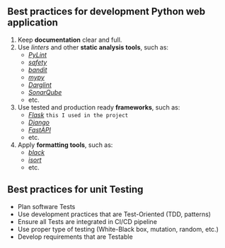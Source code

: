## Best practices for development Python web application

1. Keep **documentation** clear and full.
2. Use *linters* and other **static analysis tools**, such as:
    * [*PyLint*](http://pylint.org/)
    * [*safety*](http://github.com/pyupio/safety)
    * [*bandit*](http://github.com/PyCQA/bandit)
    * [*mypy*](http://mypy.readthedocs.io/en/)
    * [*Darglint*](http://github.com/terrencepreilly/darglint)
    * [*SonarQube*](http://sonarqube.org/)
    * etc.
3. Use tested and production ready **frameworks**, such as:
    * [*Flask*](http://flask.palletsprojects.com/)  `this I used in the project`
    * [*Django*](http://djangoproject.com/)
    * [*FastAPI*](http://fastapi.tiangolo.com/)
    * etc.
4. Apply **formatting tools**, such as:
    * [*black*](http://github.com/psf/black)
    * [*isort*](http://github.com/PyCQA/isort)
    * etc.

## Best practices for unit Testing 

- Plan software Tests
- Use development practices that are Test-Oriented (TDD, patterns)
- Ensure all Tests are integrated in CI/CD pipeline
- Use proper type of testing (White-Black box, mutation, random, etc.)
- Develop requirements that are Testable